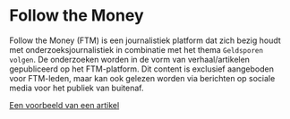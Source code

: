 # Follow the Money

Follow the Money (FTM) is een journalistiek platform dat zich bezig houdt met onderzoeksjournalistiek in combinatie met het thema `Geldsporen volgen`. De onderzoeken worden in de vorm van verhaal/artikelen gepubliceerd op het FTM-platform. Dit content is exclusief aangeboden voor FTM-leden, maar kan ook gelezen worden via berichten op sociale media voor het publiek van buitenaf.

[Een voorbeeld van een artikel](https://www.ftm.nl/artikelen/aangifte-fraude-directeur-tottenham?share=1)
